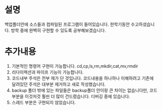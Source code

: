 # 설명
백업폴더안에 소스들과 컴파일된 프로그램이 들어있습니다.
한학기동안 수고하셨습니다. 방학 중에 완벽히 구현할 수 있도록
공부해보겠습니다.

# 추가내용
 1. 기본적인 명령어 구현이 가능합니다. cd,cp,ls,rm,mkdir,cat,mv,rmdir
 2. 리다이렉션과 파이프 기능이 가능합니다. 
 3. 코드내부 주석은 전부 제가 단 것입니다. 코드내용을 하나하나 이해하려고 기존에 달려있던 주석은 대부분 제거하고 새로 작성했습니다.
 4. backup 폴더 밖에 있는 파일들은 backup폴더 안이랑 큰 차이는 없습니다만, 코드 부분을 이것저것 훨씬 더 많이 건드렸습니다. 디버깅 중에 있습니다.
 5. 스레드 부분은 구현되지 않았습니다.

